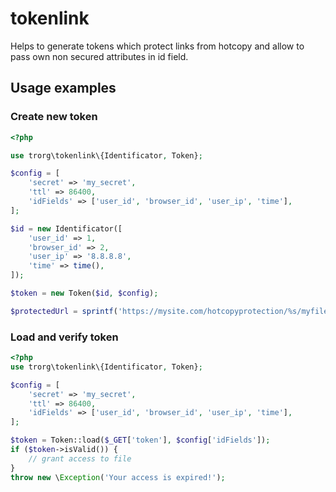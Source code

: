 # tokenlink
Helps to generate tokens which protect links from hotcopy and allow to pass own non secured attributes in id field.

## Usage examples

### Create new token

```php
<?php

use trorg\tokenlink\{Identificator, Token};

$config = [
    'secret' => 'my_secret',
    'ttl' => 86400,
    'idFields' => ['user_id', 'browser_id', 'user_ip', 'time'],
];

$id = new Identificator([
    'user_id' => 1,
    'browser_id' => 2,
    'user_ip' => '8.8.8.8',
    'time' => time(),
]);

$token = new Token($id, $config);

$protectedUrl = sprintf('https://mysite.com/hotcopyprotection/%s/myfile.txt', $token);
```

### Load and verify token
```php
<?php
use trorg\tokenlink\{Identificator, Token};

$config = [
    'secret' => 'my_secret',
    'ttl' => 86400,
    'idFields' => ['user_id', 'browser_id', 'user_ip', 'time'],
];

$token = Token::load($_GET['token'], $config['idFields']);
if ($token->isValid()) {
    // grant access to file
}
throw new \Exception('Your access is expired!');
```
